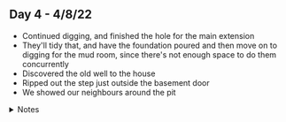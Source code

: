 ## Day 4 - 4/8/22

- Continued digging, and finished the hole for the main extension
- They'll tidy that, and have the foundation poured and then move on to digging for the mud room, since there's not enough space to do them concurrently
- Discovered the old well to the house
- Ripped out the step just outside the basement door
- We showed our neighbours around the pit

<details>
<summary>Notes</summary>

_Jackson:_ Arrived at 7:15am, got started soon after. A lot of the same today. Were told we have to have money available for the foundation guy on monday, cash. Paying cash gives us a good discount.

<img src="./logs/004/extra/PXL_20220804_210845961.jpg" alt=""/>
<video controls>
  <source src="./logs/004/extra/PXL_20220804_213947668.mp4" type="video/mp4">
</video>
</details>
